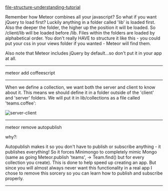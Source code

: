 [file-structure-understanding-tutorial](http://www.webtempest.com/meteorjs-setup-structure)

Remember how Meteor combines all your javascript? So what if you want jQuery to load first? Luckily anything in a folder called 'lib' is loaded first. Also the deeper the folder, the higher up the position it will be loaded. So /client/lib will be loaded before /lib. Files within the folders are loaded by alphabetical order. You don't really HAVE to structure it like this - you could put your css in your views folder if you wanted - Meteor will find them.

Also note that Meteor includes jQuery by default...so don't put it in your app at all.


---

meteor add coffeescript

---

When we define a collection, we want both the server and client to know about it. This means we should define it in a folder outside of the 'client' and 'server' folders. We will put it in lib/collections as a file called 'teams.coffee': 

![server-client](https://cloud.githubusercontent.com/assets/184383/5019453/dceb9088-6b13-11e4-9d2e-f8a5f1f80bea.jpg)

---

meteor remove autopublish

why?:

 Autopublish makes it so you don't have to publish or subscribe anything - it publishes everything! So it forces Minimongo to completely mimic Mongo (same as going Meteor.publish 'teams', -> Team.find() but for every collection you create). This is done to help speed up creating an app. But since you will almost always never want this functionality in a real app I chose to remove this sorcery so you can learn how to publish and subscribe properly. 

---
